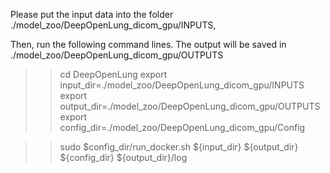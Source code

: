 Please put the input data into the folder ./model_zoo/DeepOpenLung_dicom_gpu/INPUTS, 

Then, run the following command lines. The output will be saved in ./model_zoo/DeepOpenLung_dicom_gpu/OUTPUTS


>> cd DeepOpenLung
>> export input_dir=./model_zoo/DeepOpenLung_dicom_gpu/INPUTS
>> export output_dir=./model_zoo/DeepOpenLung_dicom_gpu/OUTPUTS
>> export config_dir=./model_zoo/DeepOpenLung_dicom_gpu/Config

>> sudo $config_dir/run_docker.sh ${input_dir} ${output_dir} ${config_dir} ${output_dir}/log
